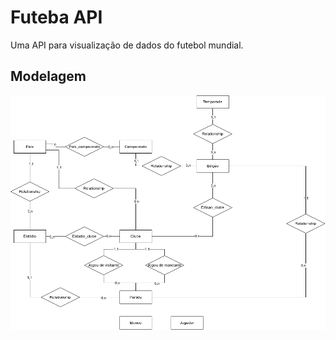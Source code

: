 # Futeba API
Uma API para visualização de dados do futebol mundial.

## Modelagem
<img src="diagramas/database/modelagem.png" alt="Modelagem do banco de dados">
